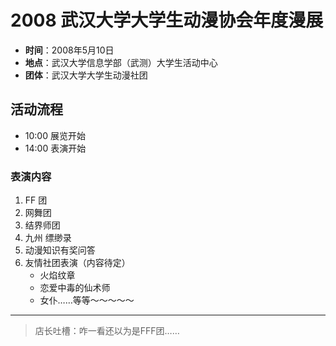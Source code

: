 # 2008 武汉大学大学生动漫协会年度漫展

- **时间**：2008年5月10日
- **地点**：武汉大学信息学部（武测）大学生活动中心
- **团体**：武汉大学大学生动漫社团

## 活动流程

- 10:00 展览开始
- 14:00 表演开始

### 表演内容

1. FF 团
2. 网舞团
3. 结界师团
4. 九州 缥缈录
5. 动漫知识有奖问答
6. 友情社团表演（内容待定）
    - 火焰纹章
    - 恋爱中毒的仙术师
    - 女仆……等等～～～～～

---

> 店长吐槽：咋一看还以为是FFF团……